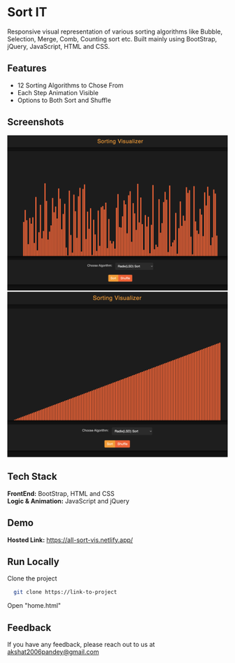 
# Sort IT

Responsive visual representation of various sorting algorithms like Bubble, Selection, Merge, Comb, Counting sort etc. Built mainly using BootStrap, jQuery, JavaScript, HTML and CSS.





## Features

- 12 Sorting Algorithms to Chose From
- Each Step Animation Visible
- Options to Both Sort and Shuffle


## Screenshots

![App Screenshot](./Sort_it_1.png)
![App Screenshot](./Sort_it_2.png)

## Tech Stack

**FrontEnd:** BootStrap, HTML and CSS    
**Logic & Animation:** JavaScript and jQuery



## Demo

**Hosted Link:** https://all-sort-vis.netlify.app/  
## Run Locally

Clone the project

```bash
  git clone https://link-to-project
```

Open "home.html"




## Feedback

If you have any feedback, please reach out to us at akshat2006pandey@gmail.com

